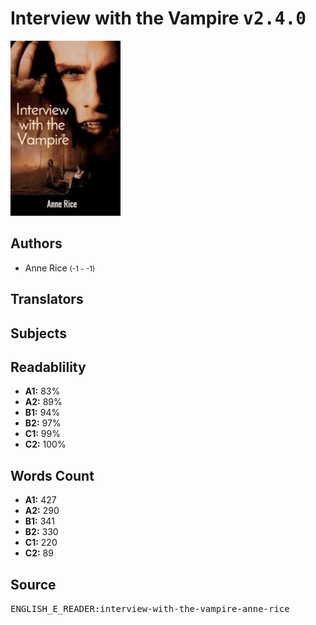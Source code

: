 # Interview with the Vampire <kbd>v2.4.0</kbd>

![](./cover.medium.jpg "")

## Authors


 - Anne Rice <small>(-1 - -1)</small>

## Translators



## Subjects



## Readablility


 - **A1:** 83%
 - **A2:** 89%
 - **B1:** 94%
 - **B2:** 97%
 - **C1:** 99%
 - **C2:** 100%

## Words Count


 - **A1:** 427
 - **A2:** 290
 - **B1:** 341
 - **B2:** 330
 - **C1:** 220
 - **C2:** 89

## Source


<kbd>ENGLISH_E_READER:interview-with-the-vampire-anne-rice</kbd>
